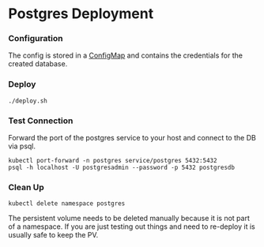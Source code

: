 # Postgres Deployment

### Configuration
The config is stored in a [ConfigMap](postgres-configmap.yml)
and contains the credentials for the created database.

### Deploy
````shell
./deploy.sh
````

### Test Connection
Forward the port of the postgres service to your host and connect to the DB via psql.
```shell
kubectl port-forward -n postgres service/postgres 5432:5432 
psql -h localhost -U postgresadmin --password -p 5432 postgresdb 
```

### Clean Up
````
kubectl delete namespace postgres
````
The persistent volume needs to be deleted manually because it is not part of a namespace.
If you are just testing out things and need to re-deploy it is usually safe to keep the PV.

